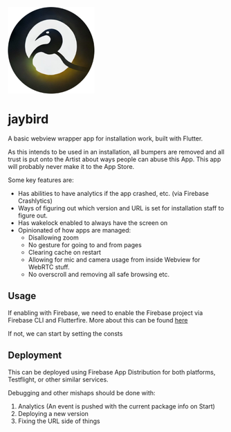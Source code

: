 <img src="./docs/aa.png" width="200">

# jaybird

A basic webview wrapper app for installation work, built with Flutter.

As this intends to be used in an installation, all bumpers are removed and all trust is put onto the Artist about ways people can abuse this App.
This app will probably never make it to the App Store.

Some key features are:

- Has abilities to have analytics if the app crashed, etc. (via Firebase Crashlytics)
- Ways of figuring out which version and URL is set for installation staff to figure out.
- Has wakelock enabled to always have the screen on
- Opinionated of how apps are managed:
  - Disallowing zoom
  - No gesture for going to and from pages
  - Clearing cache on restart
  - Allowing for mic and camera usage from inside Webview for WebRTC stuff.
  - No overscroll and removing all safe browsing etc.

## Usage

If enabling with Firebase, we need to enable the Firebase project via Firebase CLI and Flutterfire.
More about this can be found [here]()

If not, we can start by setting the consts

## Deployment

This can be deployed using Firebase App Distribution for both platforms, Testflight, or other similar services.

Debugging and other mishaps should be done with:

1. Analytics (An event is pushed with the current package info on Start)
2. Deploying a new version
3. Fixing the URL side of things

